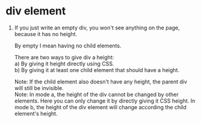 # div element

1. If you just write an empty div, you won't see anything on the page, because it has no height.
   
   By empty I mean having no child elements.
   
   There are two ways to give div a height: <br>
   a) By giving it height directly using CSS. <br>
   b) By giving it at least one child element that should have a height.
   
   Note: If the child element also doesn't have any height, the parent div will still be invisible.<br>
   Note: In mode a, the height of the div cannot be changed by other elements. Here you can only change it by directly giving it CSS height.
         In mode b, the height of the div element will change according the child element's height.

